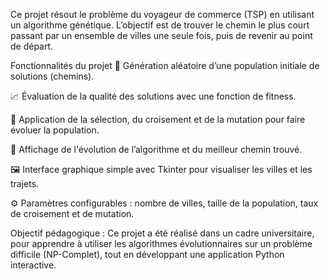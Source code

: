 Ce projet résout le problème du voyageur de commerce (TSP) en utilisant un algorithme génétique.
L’objectif est de trouver le chemin le plus court passant par un ensemble de villes une seule fois, puis de revenir au point de départ.


Fonctionnalités du projet
🧬 Génération aléatoire d’une population initiale de solutions (chemins).

📈 Évaluation de la qualité des solutions avec une fonction de fitness.

🔁 Application de la sélection, du croisement et de la mutation pour faire évoluer la population.

🧠 Affichage de l'évolution de l’algorithme et du meilleur chemin trouvé.

🖼️ Interface graphique simple avec Tkinter pour visualiser les villes et les trajets.

⚙️ Paramètres configurables : nombre de villes, taille de la population, taux de croisement et de mutation.


Objectif pédagogique :
Ce projet a été réalisé dans un cadre universitaire, pour apprendre à utiliser les algorithmes évolutionnaires sur un problème difficile (NP-Complet), tout en développant une application Python interactive.
